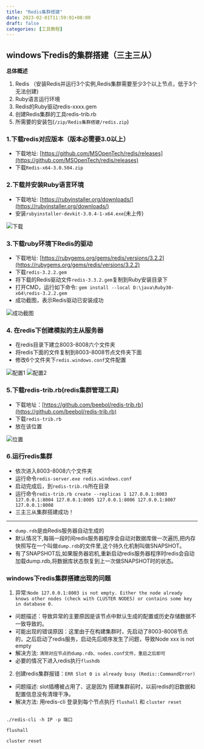 ```yaml
---
title: "Redis集群搭建"
date: 2023-02-01T11:59:01+08:00
draft: false
categories: [工具教程]
---
```


## windows下redis的集群搭建（三主三从）

**总体概述**

1. Redis （安装Redis并运行3个实例,Redis集群需要至少3个以上节点，低于3个无法创建)
2. Ruby语言运行环境
3. Redis的Ruby驱动redis-xxxx.gem
4. 创建Redis集群的工具redis-trib.rb
5. 所需要的安装包(`/zip/Redis集群搭建/redis.zip`)

### 1.下载redis对应版本（版本必需要3.0以上）

* 下载地址: [https://github.com/MSOpenTech/redis/releases](https://github.com/MSOpenTech/redis/releases)
* 下载`Redis-x64-3.0.504.zip`

### 2.下载并安装Ruby语言环境

* 下载地址: [https://rubyinstaller.org/downloads/](https://rubyinstaller.org/downloads/)
* 安装`rubyinstaller-devkit-3.0.4-1-x64.exe`(未上传)

![下载](/img/Redis集群搭建/5.png)


### 3.下载ruby环境下Redis的驱动

* 下载地址: [https://rubygems.org/gems/redis/versions/3.2.2](https://rubygems.org/gems/redis/versions/3.2.2)
* 下载`redis-3.2.2.gem`
* 将下载的Redis驱动文件`redis-3.3.2.gem`复制到Ruby安装目录下
* 打开CMD，运行如下命令: `gem install --local D:\java\Ruby30-x64\redis-3.2.2.gem`
* 成功截图，表示Redis驱动已安装成功

![成功截图](/img/Redis集群搭建/1.png)

### 4. 在redis下创建模拟的主从服务器

* 在redis目录下建立8003-8008六个文件夹
* 将redis下面的文件复制到8003-8008节点文件夹下面
* 修改6个文件夹下`redis.windows.conf`文件配置

![配置1](/img/Redis集群搭建/3.png)
![配置2](/img/Redis集群搭建/4.png)


### 5.下载redis-trib.rb(redis集群管理工具)  

* 下载地址：[https://github.com/beebol/redis-trib.rb](https://github.com/beebol/redis-trib.rb)
* 下载`redis-trib.rb`
* 放在该位置

![位置](/img/Redis集群搭建/2.png)

### 6.运行redis集群

* 依次进入8003-8008六个文件夹
* 运行命令`redis-server.exe redis.windows.conf`
* 启动完成后，到`redis-trib.rb`所在目录
* 运行命令`redis-trib.rb create --replicas 1 127.0.0.1:8003 127.0.0.1:8004 127.0.0.1:8005 127.0.0.1:8006 127.0.0.1:8007 127.0.0.1:8008`
* 三主三从集群搭建成功！
---
* `dump.rdb`是由Redis服务器自动生成的 
* 默认情况下,每隔一段时间redis服务器程序会自动对数据库做一次遍历,把内存快照写在一个叫做`dump.rdb`的文件里,这个持久化机制叫做SNAPSHOT。
* 有了SNAPSHOT后,如果服务器宕机,重新启动redis服务器程序时redis会自动加载dump.rdb,将数据库状态恢复到上一次做SNAPSHOT时的状态。

### windows下redis集群搭建出现的问题

1. 异常:`Node 127.0.0.1:8003 is not empty. Either the node already knows other nodes (check with CLUSTER NODES) or contains some key in database 0.`

* 问题描述：导致异常的主要原因是该节点中默认生成的配置或历史存储数据不一致导致的。 
* 可能出现的错误原因：这里由于在构建集群时，先启动了8003-8008节点的，之后启动了redis服务，启动先后顺序发生了问题，导致Node xxx is not empty 
* 解决方法: `清除对应节点的dump.rdb、nodes.conf文件，重启之后即可`
* 必要的情况下进入redis执行`flushdb`

2. 创建redis集群报错：`ERR Slot 0 is already busy (Redis::CommandError)`

* 问题描述: slot插槽被占用了、这是因为 搭建集群前时，以前redis的旧数据和配置信息没有清理干净。
* 解决方法: 用redis-cli 登录到每个节点执行  `flushall`  和 `cluster reset`  

```shell

./redis-cli -h IP -p 端口

flushall

cluster reset

```







